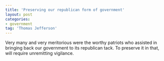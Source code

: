 ```yaml
---
title: 'Preserving our republican form of government'
layout: post
categories:
- government
tag: 'Thomas Jefferson'
---
```


Very many and very meritorious were the worthy patriots who assisted in bringing back our government to its republican tack. To preserve it in that, will require unremitting vigilance.
